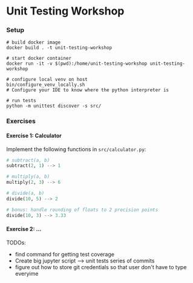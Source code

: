 # Unit Testing Workshop


### Setup

```shell
# build docker image
docker build . -t unit-testing-workshop

# start docker container
docker run -it -v $(pwd):/home/unit-testing-workshop unit-testing-workshop 

# configure local venv on host
bin/configure_venv_locally.sh
# Configure your IDE to know where the python interpreter is

# run tests
python -m unittest discover -s src/
```

### Exercises

#### Exercise 1: Calculator

Implement the following functions in `src/calculator.py`:

```python
# subtract(a, b)
subtract(2, 1) --> 1

# multiply(a, b)
multiply(2, 3) --> 6

# divide(a, b)
divide(10, 5) --> 2

# bonus: handle rounding of floats to 2 precision points
divide(10, 3) --> 3.33
```

#### Exercise 2: ...



TODOs:
- find command for getting test coverage
- Create big jupyter script --> unit tests series of commits
- figure out how to store git credentials so that user don't have to type everyime